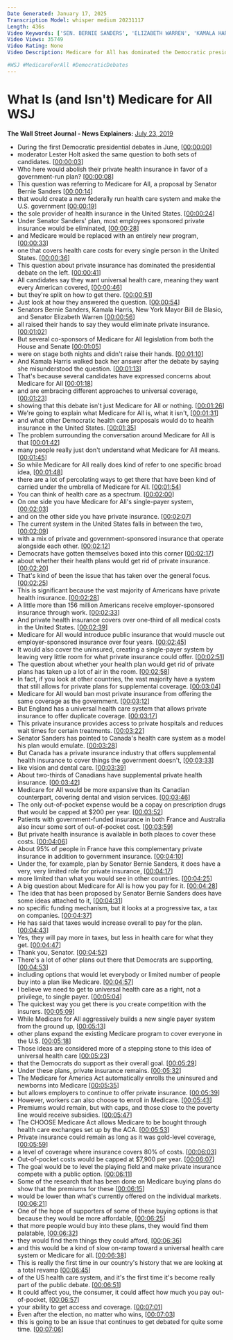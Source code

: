 ```yaml
---
Date Generated: January 17, 2025
Transcription Model: whisper medium 20231117
Length: 436s
Video Keywords: ['SEN. BERNIE SANDERS', 'ELIZABETH WARREN', 'KAMALA HARRIS', 'KIRSTEN GILLIBRAND', 'MEDICARE FOR ALL', 'HEALTH CARE REFORM', 'UNIVERSAL HEALTH CARE', 'PRIVATE INSURANCE', '2020 CAMPAIGN', '2020 ELECTIONS', 'DEMOCRATIC CANDIDATES', 'DEMOCRATIC PARTY', 'BERNIE SANDERS', 'AFFORDABLE CARE ACT', 'Medicare', 'Politics', 'Health Care Policy', 'Employee Benefits', 'wsj', 'the wall street journal', 'democratic debates', 'health insurance', "what is (and isn't) medicare for all", '2020 election', 'health care', 'healthcare', 'obamacare']
Video Views: 35749
Video Rating: None
Video Description: Medicare for All has dominated the Democratic presidential campaign. Some candidates support Sen. Bernie Sanders' plan, but others have different ideas for how to get to universal coverage. WSJ explains what Medicare for All is, what it isn’t, and how some of the major health care plans out there would change the health insurance industry.

#WSJ #MedicareForAll #DemocraticDebates
---
```


# What Is (and Isn't) Medicare for All  WSJ
**The Wall Street Journal - News Explainers:** [July 23, 2019](https://www.youtube.com/watch?v=dvP1IaI8m44)
*  During the first Democratic presidential debates in June, [[00:00:00](https://www.youtube.com/watch?v=dvP1IaI8m44&t=0.0s)]
*  moderator Lester Holt asked the same question to both sets of candidates. [[00:00:03](https://www.youtube.com/watch?v=dvP1IaI8m44&t=3.6s)]
*  Who here would abolish their private health insurance in favor of a government-run plan? [[00:00:08](https://www.youtube.com/watch?v=dvP1IaI8m44&t=8.0s)]
*  This question was referring to Medicare for All, a proposal by Senator Bernie Sanders [[00:00:14](https://www.youtube.com/watch?v=dvP1IaI8m44&t=14.4s)]
*  that would create a new federally run health care system and make the U.S. government [[00:00:19](https://www.youtube.com/watch?v=dvP1IaI8m44&t=19.900000000000002s)]
*  the sole provider of health insurance in the United States. [[00:00:24](https://www.youtube.com/watch?v=dvP1IaI8m44&t=24.1s)]
*  Under Senator Sanders' plan, most employees sponsored private insurance would be eliminated, [[00:00:28](https://www.youtube.com/watch?v=dvP1IaI8m44&t=28.1s)]
*  and Medicare would be replaced with an entirely new program, [[00:00:33](https://www.youtube.com/watch?v=dvP1IaI8m44&t=33.1s)]
*  one that covers health care costs for every single person in the United States. [[00:00:36](https://www.youtube.com/watch?v=dvP1IaI8m44&t=36.7s)]
*  This question about private insurance has dominated the presidential debate on the left. [[00:00:41](https://www.youtube.com/watch?v=dvP1IaI8m44&t=41.7s)]
*  All candidates say they want universal health care, meaning they want every American covered, [[00:00:46](https://www.youtube.com/watch?v=dvP1IaI8m44&t=46.900000000000006s)]
*  but they're split on how to get there. [[00:00:51](https://www.youtube.com/watch?v=dvP1IaI8m44&t=51.8s)]
*  Just look at how they answered the question. [[00:00:54](https://www.youtube.com/watch?v=dvP1IaI8m44&t=54.1s)]
*  Senators Bernie Sanders, Kamala Harris, New York Mayor Bill de Blasio, and Senator Elizabeth Warren [[00:00:56](https://www.youtube.com/watch?v=dvP1IaI8m44&t=56.5s)]
*  all raised their hands to say they would eliminate private insurance. [[00:01:02](https://www.youtube.com/watch?v=dvP1IaI8m44&t=62.0s)]
*  But several co-sponsors of Medicare for All legislation from both the House and Senate [[00:01:05](https://www.youtube.com/watch?v=dvP1IaI8m44&t=65.8s)]
*  were on stage both nights and didn't raise their hands. [[00:01:10](https://www.youtube.com/watch?v=dvP1IaI8m44&t=70.1s)]
*  And Kamala Harris walked back her answer after the debate by saying she misunderstood the question. [[00:01:13](https://www.youtube.com/watch?v=dvP1IaI8m44&t=73.3s)]
*  That's because several candidates have expressed concerns about Medicare for All [[00:01:18](https://www.youtube.com/watch?v=dvP1IaI8m44&t=78.9s)]
*  and are embracing different approaches to universal coverage, [[00:01:23](https://www.youtube.com/watch?v=dvP1IaI8m44&t=83.19999999999999s)]
*  showing that this debate isn't just Medicare for All or nothing. [[00:01:26](https://www.youtube.com/watch?v=dvP1IaI8m44&t=86.39999999999999s)]
*  We're going to explain what Medicare for All is, what it isn't, [[00:01:31](https://www.youtube.com/watch?v=dvP1IaI8m44&t=91.39999999999999s)]
*  and what other Democratic health care proposals would do to health insurance in the United States. [[00:01:35](https://www.youtube.com/watch?v=dvP1IaI8m44&t=95.1s)]
*  The problem surrounding the conversation around Medicare for All is that [[00:01:42](https://www.youtube.com/watch?v=dvP1IaI8m44&t=102.1s)]
*  many people really just don't understand what Medicare for All means. [[00:01:45](https://www.youtube.com/watch?v=dvP1IaI8m44&t=105.3s)]
*  So while Medicare for All really does kind of refer to one specific broad idea, [[00:01:48](https://www.youtube.com/watch?v=dvP1IaI8m44&t=108.6s)]
*  there are a lot of percolating ways to get there that have been kind of carried under the umbrella of Medicare for All. [[00:01:54](https://www.youtube.com/watch?v=dvP1IaI8m44&t=114.1s)]
*  You can think of health care as a spectrum. [[00:02:00](https://www.youtube.com/watch?v=dvP1IaI8m44&t=120.89999999999999s)]
*  On one side you have Medicare for All's single-payer system, [[00:02:03](https://www.youtube.com/watch?v=dvP1IaI8m44&t=123.89999999999999s)]
*  and on the other side you have private insurance. [[00:02:07](https://www.youtube.com/watch?v=dvP1IaI8m44&t=127.1s)]
*  The current system in the United States falls in between the two, [[00:02:09](https://www.youtube.com/watch?v=dvP1IaI8m44&t=129.5s)]
*  with a mix of private and government-sponsored insurance that operate alongside each other. [[00:02:12](https://www.youtube.com/watch?v=dvP1IaI8m44&t=132.5s)]
*  Democrats have gotten themselves boxed into this corner [[00:02:17](https://www.youtube.com/watch?v=dvP1IaI8m44&t=137.79999999999998s)]
*  about whether their health plans would get rid of private insurance. [[00:02:20](https://www.youtube.com/watch?v=dvP1IaI8m44&t=140.79999999999998s)]
*  That's kind of been the issue that has taken over the general focus. [[00:02:25](https://www.youtube.com/watch?v=dvP1IaI8m44&t=145.39999999999998s)]
*  This is significant because the vast majority of Americans have private health insurance. [[00:02:28](https://www.youtube.com/watch?v=dvP1IaI8m44&t=148.7s)]
*  A little more than 156 million Americans receive employer-sponsored insurance through work. [[00:02:33](https://www.youtube.com/watch?v=dvP1IaI8m44&t=153.2s)]
*  And private health insurance covers over one-third of all medical costs in the United States. [[00:02:39](https://www.youtube.com/watch?v=dvP1IaI8m44&t=159.29999999999998s)]
*  Medicare for All would introduce public insurance that would muscle out employer-sponsored insurance over four years. [[00:02:45](https://www.youtube.com/watch?v=dvP1IaI8m44&t=165.1s)]
*  It would also cover the uninsured, creating a single-payer system by leaving very little room for what private insurance could offer. [[00:02:51](https://www.youtube.com/watch?v=dvP1IaI8m44&t=171.9s)]
*  The question about whether your health plan would get rid of private plans has taken up a lot of air in the room. [[00:02:58](https://www.youtube.com/watch?v=dvP1IaI8m44&t=178.7s)]
*  In fact, if you look at other countries, the vast majority have a system that still allows for private plans for supplemental coverage. [[00:03:04](https://www.youtube.com/watch?v=dvP1IaI8m44&t=184.5s)]
*  Medicare for All would ban most private insurance from offering the same coverage as the government. [[00:03:12](https://www.youtube.com/watch?v=dvP1IaI8m44&t=192.0s)]
*  But England has a universal health care system that allows private insurance to offer duplicate coverage. [[00:03:17](https://www.youtube.com/watch?v=dvP1IaI8m44&t=197.3s)]
*  This private insurance provides access to private hospitals and reduces wait times for certain treatments. [[00:03:22](https://www.youtube.com/watch?v=dvP1IaI8m44&t=202.9s)]
*  Senator Sanders has pointed to Canada's health care system as a model his plan would emulate. [[00:03:28](https://www.youtube.com/watch?v=dvP1IaI8m44&t=208.7s)]
*  But Canada has a private insurance industry that offers supplemental health insurance to cover things the government doesn't, [[00:03:33](https://www.youtube.com/watch?v=dvP1IaI8m44&t=213.5s)]
*  like vision and dental care. [[00:03:39](https://www.youtube.com/watch?v=dvP1IaI8m44&t=219.79999999999998s)]
*  About two-thirds of Canadians have supplemental private health insurance. [[00:03:42](https://www.youtube.com/watch?v=dvP1IaI8m44&t=222.2s)]
*  Medicare for All would be more expansive than its Canadian counterpart, covering dental and vision services. [[00:03:46](https://www.youtube.com/watch?v=dvP1IaI8m44&t=226.5s)]
*  The only out-of-pocket expense would be a copay on prescription drugs that would be capped at $200 per year. [[00:03:52](https://www.youtube.com/watch?v=dvP1IaI8m44&t=232.7s)]
*  Patients with government-funded insurance in both France and Australia also incur some sort of out-of-pocket cost. [[00:03:59](https://www.youtube.com/watch?v=dvP1IaI8m44&t=239.6s)]
*  But private health insurance is available in both places to cover these costs. [[00:04:06](https://www.youtube.com/watch?v=dvP1IaI8m44&t=246.4s)]
*  About 95% of people in France have this complementary private insurance in addition to government insurance. [[00:04:10](https://www.youtube.com/watch?v=dvP1IaI8m44&t=250.8s)]
*  Under the, for example, plan by Senator Bernie Sanders, it does have a very, very limited role for private insurance, [[00:04:17](https://www.youtube.com/watch?v=dvP1IaI8m44&t=257.9s)]
*  more limited than what you would see in other countries. [[00:04:25](https://www.youtube.com/watch?v=dvP1IaI8m44&t=265.5s)]
*  A big question about Medicare for All is how you pay for it. [[00:04:28](https://www.youtube.com/watch?v=dvP1IaI8m44&t=268.5s)]
*  The idea that has been proposed by Senator Bernie Sanders does have some ideas attached to it, [[00:04:31](https://www.youtube.com/watch?v=dvP1IaI8m44&t=271.8s)]
*  no specific funding mechanism, but it looks at a progressive tax, a tax on companies. [[00:04:37](https://www.youtube.com/watch?v=dvP1IaI8m44&t=277.4s)]
*  He has said that taxes would increase overall to pay for the plan. [[00:04:43](https://www.youtube.com/watch?v=dvP1IaI8m44&t=283.09999999999997s)]
*  Yes, they will pay more in taxes, but less in health care for what they get. [[00:04:47](https://www.youtube.com/watch?v=dvP1IaI8m44&t=287.59999999999997s)]
*  Thank you, Senator. [[00:04:52](https://www.youtube.com/watch?v=dvP1IaI8m44&t=292.2s)]
*  There's a lot of other plans out there that Democrats are supporting, [[00:04:53](https://www.youtube.com/watch?v=dvP1IaI8m44&t=293.4s)]
*  including options that would let everybody or limited number of people buy into a plan like Medicare. [[00:04:57](https://www.youtube.com/watch?v=dvP1IaI8m44&t=297.70000000000005s)]
*  I believe we need to get to universal health care as a right, not a privilege, to single payer. [[00:05:04](https://www.youtube.com/watch?v=dvP1IaI8m44&t=304.90000000000003s)]
*  The quickest way you get there is you create competition with the insurers. [[00:05:09](https://www.youtube.com/watch?v=dvP1IaI8m44&t=309.90000000000003s)]
*  While Medicare for All aggressively builds a new single payer system from the ground up, [[00:05:13](https://www.youtube.com/watch?v=dvP1IaI8m44&t=313.90000000000003s)]
*  other plans expand the existing Medicare program to cover everyone in the U.S. [[00:05:18](https://www.youtube.com/watch?v=dvP1IaI8m44&t=318.3s)]
*  Those ideas are considered more of a stepping stone to this idea of universal health care [[00:05:23](https://www.youtube.com/watch?v=dvP1IaI8m44&t=323.6s)]
*  that the Democrats do support as their overall goal. [[00:05:29](https://www.youtube.com/watch?v=dvP1IaI8m44&t=329.0s)]
*  Under these plans, private insurance remains. [[00:05:32](https://www.youtube.com/watch?v=dvP1IaI8m44&t=332.5s)]
*  The Medicare for America Act automatically enrolls the uninsured and newborns into Medicare [[00:05:35](https://www.youtube.com/watch?v=dvP1IaI8m44&t=335.2s)]
*  but allows employers to continue to offer private insurance. [[00:05:39](https://www.youtube.com/watch?v=dvP1IaI8m44&t=339.8s)]
*  However, workers can also choose to enroll in Medicare. [[00:05:43](https://www.youtube.com/watch?v=dvP1IaI8m44&t=343.5s)]
*  Premiums would remain, but with caps, and those close to the poverty line would receive subsidies. [[00:05:47](https://www.youtube.com/watch?v=dvP1IaI8m44&t=347.3s)]
*  The CHOOSE Medicare Act allows Medicare to be bought through health care exchanges set up by the ACA. [[00:05:53](https://www.youtube.com/watch?v=dvP1IaI8m44&t=353.8s)]
*  Private insurance could remain as long as it was gold-level coverage, [[00:05:59](https://www.youtube.com/watch?v=dvP1IaI8m44&t=359.8s)]
*  a level of coverage where insurance covers 80% of costs. [[00:06:03](https://www.youtube.com/watch?v=dvP1IaI8m44&t=363.3s)]
*  Out-of-pocket costs would be capped at $7,900 per year. [[00:06:07](https://www.youtube.com/watch?v=dvP1IaI8m44&t=367.5s)]
*  The goal would be to level the playing field and make private insurance compete with a public option. [[00:06:11](https://www.youtube.com/watch?v=dvP1IaI8m44&t=371.1s)]
*  Some of the research that has been done on Medicare buying plans do show that the premiums for these [[00:06:15](https://www.youtube.com/watch?v=dvP1IaI8m44&t=375.6s)]
*  would be lower than what's currently offered on the individual markets. [[00:06:21](https://www.youtube.com/watch?v=dvP1IaI8m44&t=381.3s)]
*  One of the hope of supporters of some of these buying options is that because they would be more affordable, [[00:06:25](https://www.youtube.com/watch?v=dvP1IaI8m44&t=385.9s)]
*  that more people would buy into these plans, they would find them palatable, [[00:06:32](https://www.youtube.com/watch?v=dvP1IaI8m44&t=392.4s)]
*  they would find them things they could afford, [[00:06:36](https://www.youtube.com/watch?v=dvP1IaI8m44&t=396.3s)]
*  and this would be a kind of slow on-ramp toward a universal health care system or Medicare for all. [[00:06:38](https://www.youtube.com/watch?v=dvP1IaI8m44&t=398.2s)]
*  This is really the first time in our country's history that we are looking at a total revamp [[00:06:45](https://www.youtube.com/watch?v=dvP1IaI8m44&t=405.4s)]
*  of the US health care system, and it's the first time it's become really part of the public debate. [[00:06:51](https://www.youtube.com/watch?v=dvP1IaI8m44&t=411.1s)]
*  It could affect you, the consumer, it could affect how much you pay out-of-pocket, [[00:06:57](https://www.youtube.com/watch?v=dvP1IaI8m44&t=417.40000000000003s)]
*  your ability to get access and coverage. [[00:07:01](https://www.youtube.com/watch?v=dvP1IaI8m44&t=421.5s)]
*  Even after the election, no matter who wins, [[00:07:03](https://www.youtube.com/watch?v=dvP1IaI8m44&t=423.70000000000005s)]
*  this is going to be an issue that continues to get debated for quite some time. [[00:07:06](https://www.youtube.com/watch?v=dvP1IaI8m44&t=426.3s)]
